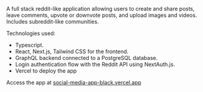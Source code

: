 A full stack reddit-like application allowing users to create and share posts, leave comments, upvote or downvote posts, and upload images and videos. Includes subreddit-like communities. 

Technologies used:
- Typescript.
- React, Next.js, Tailwind CSS for the frontend.
- GraphQL backend connected to a PostgreSQL database.
- Login authentication flow with the Reddit API using NextAuth.js.
- Vercel to deploy the app

Access the app at [social-media-app-black.vercel.app](social-media-app-black.vercel.app)
